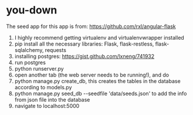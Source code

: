 you-down
========

The seed app for this app is from:
https://github.com/rxl/angular-flask


1. I highly recommend getting virtualenv and virtualenvwrapper installed
2. pip install all the necessary libraries: Flask, flask-restless, flask-sqlalchemy, requests
3. installing postgres: https://gist.github.com/lxneng/741932
4. run postgres
5. python runserver.py
6. open another tab (the web server needs to be running!), and do
7. python manage.py create_db, this creates the tables in the database according to models.py
8. python manage.py seed_db --seedfile 'data/seeds.json' to add the info from json file into the database
9. navigate to localhost:5000

